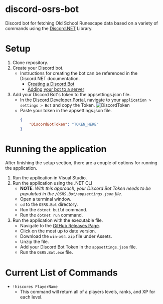 # discord-osrs-bot
Discord bot for fetching Old School Runescape data based on a variety of commands using the [Discord.NET](https://discordnet.dev/) Library.

# Setup
1.  Clone repository.
2.  Create your Discord bot.  
    - Instructions for creating the bot can be referenced in the Discord.NET documentation.
        - [Creating a Discord Bot](https://discordnet.dev/guides/getting_started/first-bot.html#creating-a-discord-bot)
        - [Adding your bot to a server](https://discordnet.dev/guides/getting_started/first-bot.html#adding-your-bot-to-a-server)
3. Add your Discord Bot's token to the appsettings.json file.
    - In the [Discord Developer Portal](https://discord.com/developers/applications), navigate to your `application > settings > Bot` and copy the Token.
    ![DiscordToken](https://discordnet.dev/guides/getting_started/images/intro-token.png)
    - Paste your token in the appsettings.json file.
        ```json
        {
            "DiscordBotToken": "TOKEN_HERE"
        }
        ```

# Running the application
After finishing the setup section, there are a couple of options for running the application.
1.  Run the application in Visual Studio.
2.  Run the application using the .NET CLI
    - **NOTE**: *With this approach, your Discord Bot Token needs to be populated in the `/OSRS.Bot/appsettings.json` file*.
    - Open a terminal window.
    - `cd` to the `OSRS.Bot` directory.
    - Run the `dotnet build` command.
    - Run the `dotnet run` command.
3.  Run the application with the executable file.
    - Navigate to the [GitHub Releases Page](https://github.com/GregoryLeeWhite/discord-osrs-bot/releases).
    - Click on the most up to date version.
    - Download the `win-x64.zip` file under Assets.
    - Unzip the file.
    - Add your Discord Bot Token in the `appsettings.json` file.
    - Run the `OSRS.Bot.exe` file.

# Current List of Commands
- `!hiscores PlayerName`
    - This command will return all of a players levels, ranks, and XP for each level.
    



